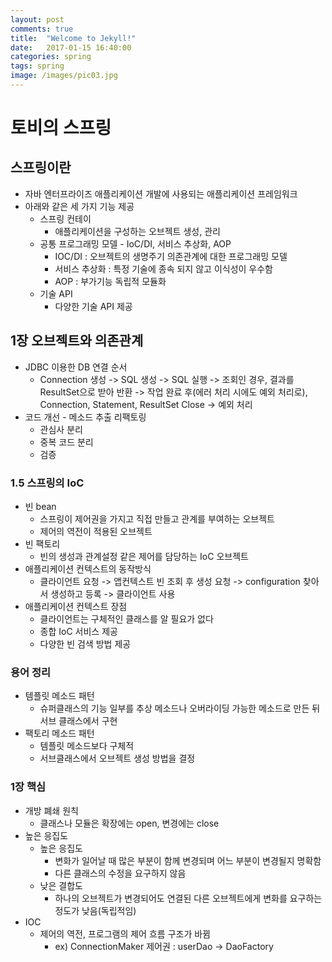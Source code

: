 ```yaml
---
layout: post
comments: true
title:  "Welcome to Jekyll!"
date:   2017-01-15 16:40:00
categories: spring
tags: spring
image: /images/pic03.jpg
---  
```


# 토비의 스프링  
## 스프링이란  
- 자바 엔터프라이즈 애플리케이션 개발에 사용되는 애플리케이션 프레임워크
- 아래와 같은 세 가지 기능 제공
  * 스프링 컨테이
  	* 애플리케이션을 구성하는 오브젝트 생성, 관리
  * 공통 프로그래밍 모델 - IoC/DI, 서비스 추상화, AOP  
    * IOC/DI : 오브젝트의 생명주기 의존관계에 대한 프로그래밍 모델  
    * 서비스 추상화 : 특정 기술에 종속 되지 않고 이식성이 우수함   
    * AOP : 부가기능 독립적 모듈화  
  * 기술 API
  	* 다양한 기술 API 제공    
   
## 1장 오브젝트와 의존관계  
  - JDBC 이용한 DB 연결 순서  
    * Connection 생성 -> SQL 생성 -> SQL 실행 -> 조회인 경우, 결과를 ResultSet으로 받아 반환 -> 작업 완료 후(에러 처리 시에도 예외 처리로), Connection, Statement, ResultSet Close -> 예외 처리  
  - 코드 개선 - 메소드 추출 리팩토링  
    * 관심사 분리
    * 중복 코드 분리
    * 검증
### 1.5 스프링의 IoC  
  * 빈 bean
     - 스프링이 제어권을 가지고 직접 만들고 관계를 부여하는 오브젝트
     - 제어의 역전이 적용된 오브젝트
  * 빈 팩토리
     - 빈의 생성과 관계설정 같은 제어를 담당하는 IoC 오브젝트
  * 애플리케이션 컨텍스트의 동작방식
     - 클라이언트 요청 -> 앱컨텍스트 빈 조회 후 생성 요청 -> configuration 찾아서 생성하고 등록 -> 클라이언트 사용
  * 애플리케이션 컨텍스트 장점
     - 클라이언트는 구체적인 클래스를 알 필요가 없다
     - 종합 IoC 서비스 제공
     - 다양한 빈 검색 방법 제공
### 용어 정리  
   * 템플릿 메소드 패턴
     - 슈퍼클래스의 기능 일부를 추상 메소드나 오버라이딩 가능한 메소드로 만든 뒤 서브 클래스에서 구현
   * 팩토리 메소드 패턴
     - 템플릿 메소드보다 구체적
     - 서브클래스에서 오브젝트 생성 방법을 결정
### 1장 핵심
   * 개방 폐쇄 원칙
       - 클래스나 모듈은 확장에는 open, 변경에는 close
   * 높은 응집도
       - 높은 응집도
           + 변화가 일어날 때 많은 부분이 함께 변경되며 어느 부분이 변경될지 명확함
           + 다른 클래스의 수정을 요구하지 않음
       - 낮은 결합도
           + 하나의 오브젝트가 변경되어도 연결된 다른 오브젝트에게 변화를 요구하는 정도가 낮음(독립적임)
   * IOC
       - 제어의 역전, 프로그램의 제어 흐름 구조가 바뀜 
           + ex) ConnectionMaker 제어권 : userDao -> DaoFactory
